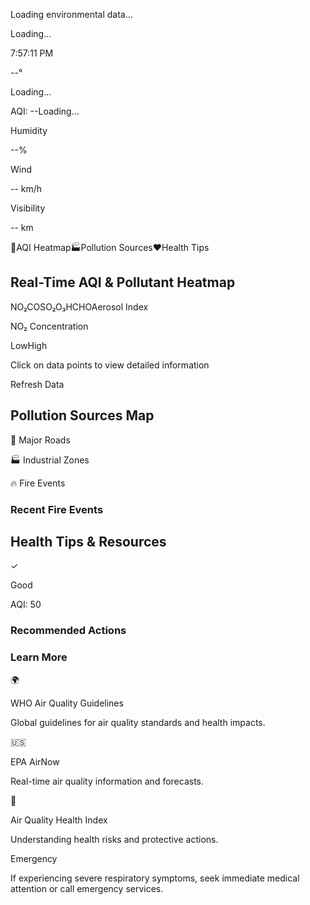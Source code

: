 Loading environmental data...

Loading...

7:57:11 PM

--°

Loading...

AQI: --Loading...

Humidity

--%

Wind

\-\- km/h

Visibility

\-\- km

🧭AQI Heatmap🏭Pollution Sources❤️Health Tips

## Real-Time AQI & Pollutant Heatmap

NO₂COSO₂O₃HCHOAerosol Index

NO₂ Concentration

LowHigh

Click on data points to view detailed information

Refresh Data

## Pollution Sources Map

🚗 Major Roads

🏭 Industrial Zones

🔥 Fire Events


### Recent Fire Events

## Health Tips & Resources

✓

Good

AQI: 50

### Recommended Actions

### Learn More

🌍

WHO Air Quality Guidelines

Global guidelines for air quality standards and health impacts.

🇺🇸

EPA AirNow

Real-time air quality information and forecasts.

🏥

Air Quality Health Index

Understanding health risks and protective actions.

Emergency

If experiencing severe respiratory symptoms, seek immediate medical attention or call emergency services.